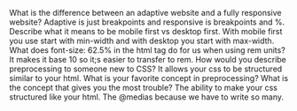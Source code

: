 What is the difference between an adaptive website and a fully responsive website?
Adaptive is just breakpoints and responsive is breakpoints and %.
Describe what it means to be mobile first vs desktop first.
With mobile first you use start with min-width and with desktop you start with max-width.
What does font-size: 62.5% in the html tag do for us when using rem units?
It makes it base 10 so it;s easier to transfer to rem.
How would you describe preprocessing to someone new to CSS?
It allows your css to be structured similar to your html.
What is your favorite concept in preprocessing? What is the concept that gives you the most trouble?
The ability to make your css structured like your html. The @medias because we have to write so many.